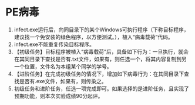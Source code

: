 # PE病毒

1. infect.exe运行后，向同目录下的某个Windows可执行程序（下称目标程序，建议找一个免安装的绿色程序，以方便测试。），植入“病毒载荷”代码。
2. infect.exe不能重复传染目标程序。
3. 【初级任务】目标程序被植入“病毒载荷”后，具备如下行为：一旦执行，就会在其同目录下查找是否有.txt文件，如果有，则任选一个，将其内容复制到另一个位置，文件名为本组某个同学的学号。
4. 【进阶任务】在完成初级任务的情况下，增加如下病毒行为：在其同目录下查找是否有.exe文件，如果有，则传染之。
5. 初级任务和进阶任务，任选一项完成即可。如果选择的是进阶任务，且实现了预期功能，则本次实验成绩90分起评。
